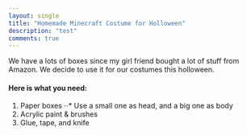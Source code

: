 ```yaml
---
layout: single
title: "Homemade Minecraft Costume for Holloween"
description: "test"
comments: true
---
```

We have a lots of boxes since my girl friend bought a lot of stuff from Amazon. We decide to use it for our costumes this holloween.

#### Here is what you need:
1. Paper boxes
⋅⋅* Use a small one as head, and a big one as body
2. Acrylic paint & brushes
3. Glue, tape, and knife

